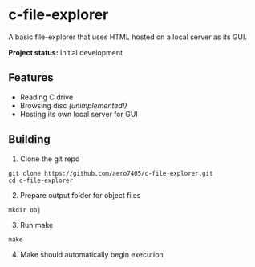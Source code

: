 # c-file-explorer
A basic file-explorer that uses HTML hosted on a local server as its GUI.

**Project status:** Initial development

## Features
 - Reading C drive
 - Browsing disc *(unimplemented!)*
 - Hosting its own local server for GUI

## Building
1. Clone the git repo
```
git clone https://github.com/aero7405/c-file-explorer.git
cd c-file-explorer
```
2. Prepare output folder for object files
```
mkdir obj
```
3. Run make
```
make
```
4. Make should automatically begin execution